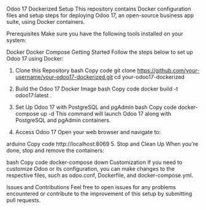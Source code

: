 Odoo 17 Dockerized Setup
This repository contains Docker configuration files and setup steps for deploying Odoo 17, an open-source business app suite, using Docker containers.

Prerequisites
Make sure you have the following tools installed on your system:

Docker
Docker Compose
Getting Started
Follow the steps below to set up Odoo 17 using Docker:

1. Clone this Repository
bash
Copy code
git clone https://github.com/your-username/your-odoo17-dockerized.git
cd your-odoo17-dockerized
2. Build the Odoo 17 Docker Image
bash
Copy code
docker build -t odoo17:latest .
3. Set Up Odoo 17 with PostgreSQL and pgAdmin
bash
Copy code
docker-compose up -d
This command will launch Odoo 17 along with PostgreSQL and pgAdmin containers.

4. Access Odoo 17
Open your web browser and navigate to:

arduino
Copy code
http://localhost:8069
5. Stop and Clean Up
When you're done, stop and remove the containers:

bash
Copy code
docker-compose down
Customization
If you need to customize Odoo or its configuration, you can make changes to the respective files, such as odoo.conf, Dockerfile, and docker-compose.yml.

Issues and Contributions
Feel free to open issues for any problems encountered or contribute to the improvement of this setup by submitting pull requests.
